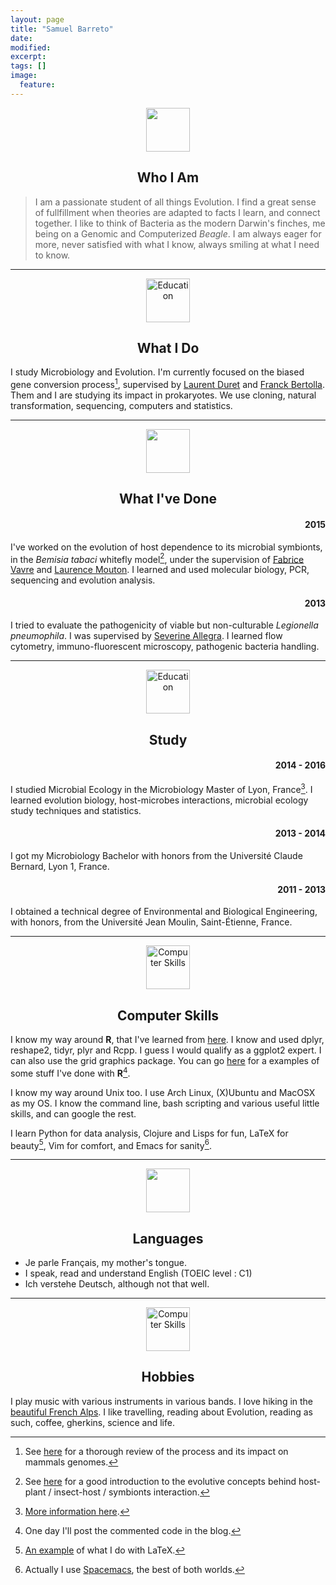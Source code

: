 ```yaml
---
layout: page
title: "Samuel Barreto"
date: 
modified:
excerpt:
tags: []
image:
  feature:
---
```

<p align="center">
<img src="{{ site.url }}/images/CV/person.png" width="70" height="70">
</p>
<h2 align="center">Who I Am</h2>

> I am a passionate student of all things Evolution. I find a great sense of
> fullfillment when theories are adapted to facts I learn, and connect together.
> I like to think of Bacteria as the modern Darwin's finches, me being on a
> Genomic and Computerized _Beagle_. I am always eager for more, never satisfied
> with what I know, always smiling at what I need to know.

-------------------------------------------------------------------------------


<p align="center">
<img src="{{ site.url }}/images/CV/microscope.png" alt="Education" width="70" height="70">
</p>
<h2 align="center">What I Do</h2>

I study Microbiology and Evolution. I'm currently focused on the biased gene
conversion process[^1], supervised by
[Laurent Duret](https://lbbe.univ-lyon1.fr/-Duret-Laurent-.html) and
[Franck Bertolla](http://www.researchgate.net/profile/Franck_Bertolla). Them and
I are studying its impact in prokaryotes. We use cloning, natural
transformation, sequencing, computers and statistics.

-------------------------------------------------------------------------------

<p align="center">
<img src="{{ site.url }}/images/CV/toolbox.png" width="70" height="70">
</p>
<h2 align="center">What I've Done</h2>

<h4 align="right">2015</h4>

I've worked on the evolution of host dependence to its microbial symbionts, in
the *Bemisia tabaci* whitefly model[^3], under the supervision of
[Fabrice Vavre](https://lbbe.univ-lyon1.fr/-Vavre-Fabrice-.html) and
[Laurence Mouton](https://lbbe.univ-lyon1.fr/-Mouton-Laurence-.html). I learned
and used molecular biology, PCR, sequencing and evolution analysis. 

<h4 align="right">2013</h4>

I tried to evaluate the pathogenicity of viable but non-culturable *Legionella
pneumophila*. I was supervised by
[Severine Allegra](http://portail.univ-st-etienne.fr/bienvenue/utilitaires/mme-allegra-severine-56254.kjsp).
I learned flow cytometry, immuno-fluorescent microscopy, pathogenic bacteria
handling. 

-------------------------------------------------------------------------------

<p align="center">
<img src="{{ site.url }}/images/CV/study2.png" alt="Education" width="70" height="70">
</p>
<h2 align="center">Study</h2>

<h4 align="right">2014 - 2016</h4>

I studied Microbial Ecology in the Microbiology Master of Lyon, France[^5]. I
learned evolution biology, host-microbes interactions, microbial ecology study
techniques and statistics. 

<h4 align="right">2013 - 2014</h4>

I got my Microbiology Bachelor with honors from the Université Claude Bernard,
Lyon 1, France.

<h4 align="right">2011 - 2013</h4>

I obtained a technical degree of Environmental and Biological Engineering, with
honors, from the Université Jean Moulin, Saint-Étienne, France.

-------------------------------------------------------------------------------

<p align="center">
<img src="{{ site.url }}/images/CV/computer2.png" alt="Computer Skills" width="70" height="70">
</p>
<h2 align="center">Computer Skills</h2>

I know my way around **R**, that I've learned from
[here](https://www.coursera.org/specializations/jhudatascience). I know and used
dplyr, reshape2, tidyr, plyr and Rcpp. I guess I would qualify as a ggplot2
expert. I can also use the grid graphics package. You can go
[here](https://www.dropbox.com/sh/pubta5p96hbznp6/AAClumumR0HM8JuXaDOAJ9Vea?dl=0)
for a examples of some stuff I've done with **R**[^7].

I know my way around Unix too. I use Arch Linux, (X)Ubuntu and MacOSX as my OS.
I know the command line, bash scripting and various useful little skills, and
can google the rest. 

I learn Python for data analysis, Clojure and Lisps for fun, LaTeX for beauty[^9],
Vim for comfort, and Emacs for sanity[^8]. 

-------------------------------------------------------------------------------

<p align="center">
<img src="{{ site.url }}/images/CV/talk.png" width="70" height="70">
</p>
<h2 align="center">Languages</h2>

* Je parle Français, my mother's tongue. 
* I speak, read and understand English (TOEIC level : C1)
* Ich verstehe Deutsch, although not that well. 


-------------------------------------------------------------------------------

<p align="center">
<img src="{{ site.url }}/images/CV/music.png" alt="Computer Skills" width="70" height="70">
</p>
<h2 align="center">Hobbies</h2>

I play music with various instruments in various bands. I love hiking in the
[beautiful French Alps](http://medias.valdallos.com/images/info_pages/multitailles/800x600_lac-d-allos-2385.jpg).
I like travelling, reading about Evolution, reading as such, coffee, gherkins,
science and life.

[^1]: See [here](http://www.ncbi.nlm.nih.gov/pubmed/19630562) for a thorough
    review of the process and its impact on mammals genomes.

[^3]: See [here](http://www.ncbi.nlm.nih.gov/pubmed/19230673) for a good
    introduction to the evolutive concepts behind host-plant / insect-host /
    symbionts interaction.

[^5]: [More information here](http://master-me.univ-lyon1.fr/).

[^7]: One day I'll post the commented code in the blog.

[^8]: Actually I use [Spacemacs](https://github.com/syl20bnr/spacemacs), the
    best of both worlds. 

[^9]: [An example](https://www.dropbox.com/s/5obbvrbudd06tbo/notes.pdf?dl=0) of
    what I do with LaTeX.
